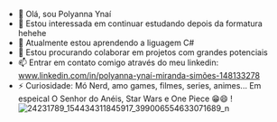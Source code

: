 - 👋 Olá, sou Polyanna Ynaí
- 👀 Estou interessada em continuar estudando depois da formatura hehehe
- 🌱 Atualmente estou aprendendo a liguagem C#
- 💞️ Estou procurando colaborar em projetos com grandes potenciais
- 📫 Entrar em contato comigo através do meu linkedin: www.linkedin.com/in/polyanna-ynaí-miranda-simões-148133278
- ⚡ Curiosidade: Mó Nerd, amo games, filmes, series, animes... Em espeical O Senhor do Anéis, Star Wars e One Piece 😁😄 ! ![24231789_154434311845917_399006554633071689_n](https://github.com/user-attachments/assets/a669e997-37cb-41f8-80dd-3d80cdf1665b)

<!---
kirip2p/kirip2p is a ✨ special ✨ repository because its `README.md` (this file) appears on your GitHub profile.
You can click the Preview link to take a look at your changes.
--->
